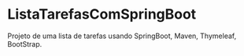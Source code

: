 # ListaTarefasComSpringBoot
Projeto de uma lista de tarefas usando SpringBoot, Maven, Thymeleaf, BootStrap.
